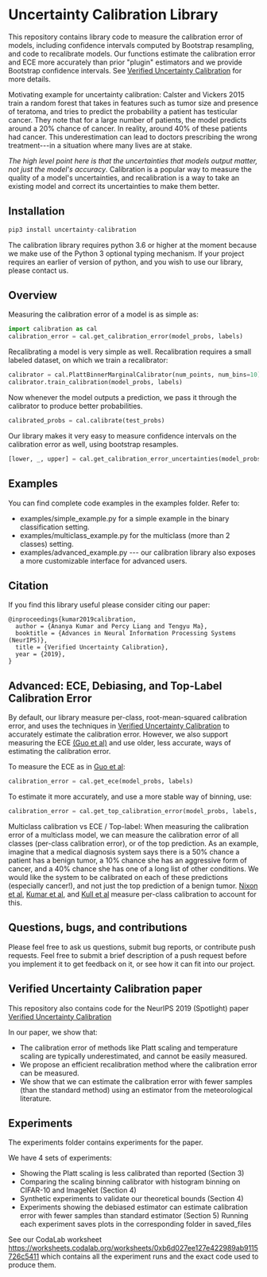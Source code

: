 # Uncertainty Calibration Library

This repository contains library code to measure the calibration error of models, including confidence intervals computed by Bootstrap resampling, and code to recalibrate models. Our functions estimate the calibration error and ECE more accurately than prior "plugin" estimators and we provide Bootstrap confidence intervals. See [Verified Uncertainty Calibration](https://arxiv.org/abs/1909.10155) for more details.

Motivating example for uncertainty calibration: Calster and Vickers 2015 train a random forest that takes in features such as tumor size and presence of teratoma, and tries to predict the probability a patient has testicular cancer. They note that for a large number of patients, the model predicts around a 20% chance of cancer. In reality, around 40% of these patients had cancer. This underestimation can lead to doctors prescribing the wrong treatment---in a situation where many lives are at stake.

*The high level point here is that the uncertainties that models output matter, not just the model's accuracy*. Calibration is a popular way to measure the quality of a model's uncertainties, and recalibration is a way to take an existing model and correct its uncertainties to make them better.


## Installation

```python
pip3 install uncertainty-calibration
```

The calibration library requires python 3.6 or higher at the moment because we make use of the Python 3 optional typing mechanism.
If your project requires an earlier of version of python, and you wish to use our library, please contact us.


## Overview

Measuring the calibration error of a model is as simple as:

```python
import calibration as cal
calibration_error = cal.get_calibration_error(model_probs, labels)
```

Recalibrating a model is very simple as well. Recalibration requires a small labeled dataset, on which we train a recalibrator:

```python
calibrator = cal.PlattBinnerMarginalCalibrator(num_points, num_bins=10)
calibrator.train_calibration(model_probs, labels)
```

Now whenever the model outputs a prediction, we pass it through the calibrator to produce better probabilities.

```python
calibrated_probs = cal.calibrate(test_probs)
```

Our library makes it very easy to measure confidence intervals on the calibration error as well, using bootstrap resamples.

```python
[lower, _, upper] = cal.get_calibration_error_uncertainties(model_probs, labels)
```


## Examples

You can find complete code examples in the examples folder. Refer to:
- examples/simple_example.py for a simple example in the binary classification setting.
- examples/multiclass_example.py for the multiclass (more than 2 classes) setting.
- examples/advanced_example.py --- our calibration library also exposes a more customizable interface for advanced users.


## Citation

If you find this library useful please consider citing our paper:

    @inproceedings{kumar2019calibration,
      author = {Ananya Kumar and Percy Liang and Tengyu Ma},
      booktitle = {Advances in Neural Information Processing Systems (NeurIPS)},
      title = {Verified Uncertainty Calibration},
      year = {2019},
    }


## Advanced: ECE, Debiasing, and Top-Label Calibration Error

By default, our library measure per-class, root-mean-squared calibration error, and uses the techniques in [Verified Uncertainty Calibration](https://arxiv.org/abs/1909.10155) to accurately estimate the calibration error. However, we also support measuring the ECE [(Guo et al)](https://arxiv.org/abs/1706.04599) and use older, less accurate, ways of estimating the calibration error.

To measure the ECE as in [Guo et al](https://arxiv.org/abs/1706.04599):

```python
calibration_error = cal.get_ece(model_probs, labels)
```

To estimate it more accurately, and use a more stable way of binning, use:

```python
calibration_error = cal.get_top_calibration_error(model_probs, labels, p=1)
```

Multiclass calibration vs ECE / Top-label: When measuring the calibration error of a multiclass model, we can measure the calibration error of all classes (per-class calibration error), or of the top prediction. As an example, imagine that a medical diagnosis system says there is a 50% chance a patient has a benign tumor, a 10% chance she has an aggressive form of cancer, and a 40% chance she has one of a long list of other conditions. We would like the system to be calibrated on each of these predictions (especially cancer!), and not just the top prediction of a benign tumor. [Nixon et al](https://arxiv.org/abs/1909.10155), [Kumar et al](https://arxiv.org/abs/1909.10155), and [Kull et al](https://arxiv.org/abs/1910.12656) measure per-class calibration to account for this.


## Questions, bugs, and contributions

Please feel free to ask us questions, submit bug reports, or contribute push requests.
Feel free to submit a brief description of a push request before you implement it to get feedback on it, or see how it can fit into our project.


## Verified Uncertainty Calibration paper

This repository also contains code for the NeurIPS 2019 (Spotlight) paper [Verified Uncertainty Calibration](https://arxiv.org/abs/1909.10155)

In our paper, we show that:
- The calibration error of methods like Platt scaling and temperature scaling are typically underestimated, and cannot be easily measured.
- We propose an efficient recalibration method where the calibration error can be measured.
- We show that we can estimate the calibration error with fewer samples (than the standard method) using an estimator from the meteorological literature.


## Experiments

The experiments folder contains experiments for the paper.

We have 4 sets of experiments:
- Showing the Platt scaling is less calibrated than reported (Section 3)
- Comparing the scaling binning calibrator with histogram binning on CIFAR-10 and ImageNet (Section 4)
- Synthetic experiments to validate our theoretical bounds (Section 4)
- Experiments showing the debiased estimator can estimate calibration error with fewer samples than standard estimator (Section 5)
Running each experiment saves plots in the corresponding folder in saved_files

See our CodaLab worksheet https://worksheets.codalab.org/worksheets/0xb6d027ee127e422989ab9115726c5411 which contains all the experiment runs and the exact code used to produce them.
